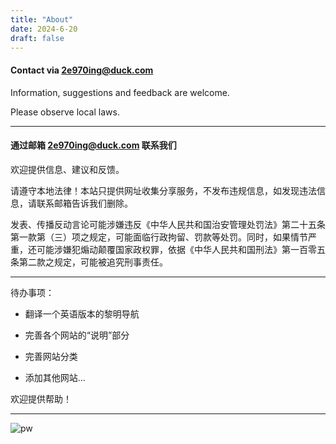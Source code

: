 ```yaml
---
title: "About"
date: 2024-6-20
draft: false
---
```


#### Contact via 2e970ing@duck.com 

Information, suggestions and feedback are welcome.

Please observe local laws. 

---

#### 通过邮箱 2e970ing@duck.com 联系我们

欢迎提供信息、建议和反馈。

请遵守本地法律！本站只提供网址收集分享服务，不发布违规信息，如发现违法信息，请联系邮箱告诉我们删除。

发表、传播反动言论可能涉嫌违反《中华人民共和国治安管理处罚法》第二十五条第一款第（三）项之规定，可能面临行政拘留、罚款等处罚。同时，如果情节严重，还可能涉嫌犯煽动颠覆国家政权罪，依据《中华人民共和国刑法》第一百零五条第二款之规定，可能被追究刑事责任。

---

待办事项：

+ 翻译一个英语版本的黎明导航

+ 完善各个网站的“说明”部分

+ 完善网站分类

+ 添加其他网站...

欢迎提供帮助！

---

![pw](https://dawn.noblogs.org/files/2024/07/ppsw-1.webp)

